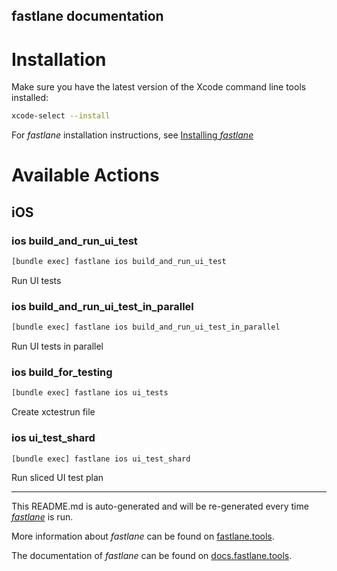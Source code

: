 fastlane documentation
----

# Installation

Make sure you have the latest version of the Xcode command line tools installed:

```sh
xcode-select --install
```

For _fastlane_ installation instructions, see [Installing _fastlane_](https://docs.fastlane.tools/#installing-fastlane)

# Available Actions

## iOS

### ios build_and_run_ui_test

```sh
[bundle exec] fastlane ios build_and_run_ui_test
```

Run UI tests

### ios build_and_run_ui_test_in_parallel

```sh
[bundle exec] fastlane ios build_and_run_ui_test_in_parallel
```

Run UI tests in parallel

### ios build_for_testing

```sh
[bundle exec] fastlane ios ui_tests
```

Create xctestrun file

### ios ui_test_shard

```sh
[bundle exec] fastlane ios ui_test_shard
```

Run sliced UI test plan

----

This README.md is auto-generated and will be re-generated every time [_fastlane_](https://fastlane.tools) is run.

More information about _fastlane_ can be found on [fastlane.tools](https://fastlane.tools).

The documentation of _fastlane_ can be found on [docs.fastlane.tools](https://docs.fastlane.tools).
